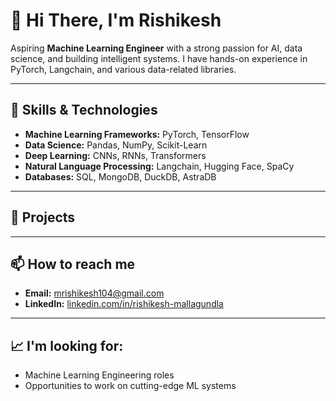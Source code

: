# 👋 Hi There, I'm Rishikesh

Aspiring **Machine Learning Engineer** with a strong passion for AI, data science, and building intelligent systems. I have hands-on experience in PyTorch, Langchain, and various data-related libraries.

---

## 🔧 Skills & Technologies

- **Machine Learning Frameworks:** PyTorch, TensorFlow
- **Data Science:** Pandas, NumPy, Scikit-Learn
- **Deep Learning:** CNNs, RNNs, Transformers
- **Natural Language Processing:** Langchain, Hugging Face, SpaCy
- **Databases:** SQL, MongoDB, DuckDB, AstraDB
---

## 💼 Projects

---

## 📫 How to reach me

- **Email:** mrishikesh104@gmail.com
- **LinkedIn:** [linkedin.com/in/rishikesh-mallagundla](https://www.linkedin.com/in/rishikeshmlengineer)

---

## 📈 I'm looking for:

- Machine Learning Engineering roles
- Opportunities to work on cutting-edge ML systems
